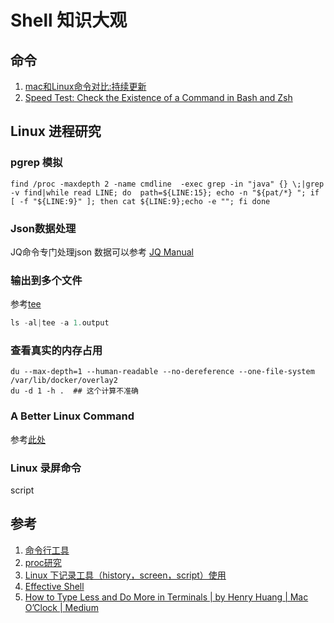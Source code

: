 # Shell 知识大观

## 命令

1. [mac和Linux命令对比:持续更新](posix_commond.md)
1. [Speed Test: Check the Existence of a Command in Bash and Zsh](https://www.topbug.net/blog/2016/10/11/speed-test-check-the-existence-of-a-command-in-bash-and-zsh/)

## Linux 进程研究

### pgrep 模拟

```shell
find /proc -maxdepth 2 -name cmdline  -exec grep -in "java" {} \;|grep -v find|while read LINE; do  path=${LINE:15}; echo -n "${pat/*} "; if [ -f "${LINE:9}" ]; then cat ${LINE:9};echo -e ""; fi done
```
### Json数据处理

JQ命令专门处理json 数据可以参考 [JQ Manual](https://stedolan.github.io/jq/manual/)

### 输出到多个文件

参考[tee](command/tee.md)
``` java
ls -al|tee -a 1.output

```
### 查看真实的内存占用
```
du --max-depth=1 --human-readable --no-dereference --one-file-system /var/lib/docker/overlay2
du -d 1 -h .  ## 这个计算不准确
```
### A Better Linux Command
参考[此处](https://www.topbug.net/blog/2016/11/28/a-better-ls-command/#more-953)
### Linux 录屏命令

script

##  参考

1. [命令行工具](https://juejin.im/post/5d89899ef265da03a95076fb?utm_source=gold_browser_extension)
2. [proc研究](../../os/linux/file/proc.md)
3. [Linux 下记录工具（history，screen，script）使用](https://www.linuxidc.com/Linux/2013-10/91614.htm)
1. [Effective Shell](https://effective-shell.com/docs/part-1-transitioning-to-the-shell/2-navigating-your-system/)
1. [How to Type Less and Do More in Terminals | by Henry Huang | Mac O’Clock | Medium](https://medium.com/macoclock/how-to-type-less-and-do-more-in-terminals-ee2af303b512)
